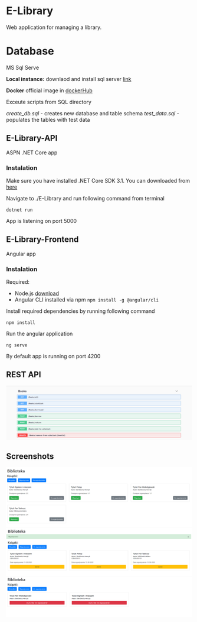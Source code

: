 # E-Library
Web application for managing a library.
# Database
MS Sql Serve

**Local instance:** downlaod and install sql server [link](https://www.microsoft.com/pl-pl/sql-server/sql-server-downloads)

**Docker** official image in [dockerHub](https://hub.docker.com/_/microsoft-mssql-server)

Exceute scripts from SQL directory

*create_db.sql* - creates new database and table schema
*test_data.sql* - populates the tables with test data

## E-Library-API
ASPN .NET Core app
### Instalation
Make sure you have installed .NET Core SDK 3.1. You can downloaded from [here](https://dotnet.microsoft.com/download/dotnet-core/thank-you/sdk-3.1.403-windows-x64-installer)

Navigate to ./E-Library and run following command from terminal
```
dotnet run
```
App is listening on port 5000

## E-Library-Frontend
Angular app
### Instalation
Required:
- Node.js [download](https://nodejs.org/en/download/)
- Angular CLI installed via npm `npm install -g @angular/cli`

Install required dependencies by running following command
```
npm install
```

Run the angular application
```
ng serve
```
By default app is running on port 4200

## REST API
![alt swagger](screen_swagger.png)

## Screenshots
![alt books1](screen_all_books.png)
![alt books2](screen_borrowed_books.png)
![alt books3](screen_wihslist_books.png)